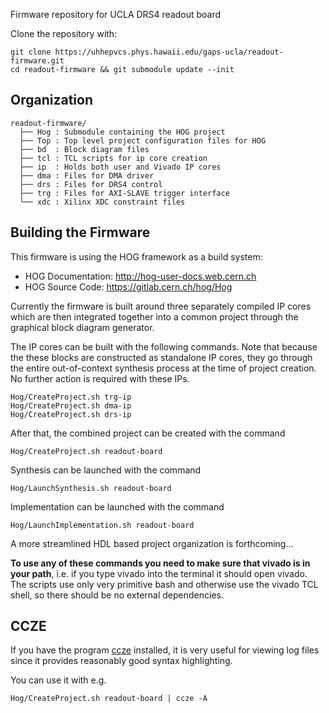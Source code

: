 Firmware repository for UCLA DRS4 readout board

Clone the repository with:

    git clone https://uhhepvcs.phys.hawaii.edu/gaps-ucla/readout-firmware.git
    cd readout-firmware && git submodule update --init 

## Organization 

    readout-firmware/
      ├── Hog : Submodule containing the HOG project
      ├── Top : Top level project configuration files for HOG
      ├── bd  : Block diagram files
      ├── tcl : TCL scripts for ip core creation
      ├── ip  : Holds both user and Vivado IP cores
      ├── dma : Files for DMA driver
      ├── drs : Files for DRS4 control
      ├── trg : Files for AXI-SLAVE trigger interface 
      └── xdc : Xilinx XDC constraint files

## Building the Firmware

This firmware is using the HOG framework as a build system: 
 * HOG Documentation: http://hog-user-docs.web.cern.ch
 * HOG Source Code: https://gitlab.cern.ch/hog/Hog

Currently the firmware is built around three separately compiled IP cores which are then integrated together into a common project through the graphical block diagram generator. 

The IP cores can be built with the following commands. Note that because the these blocks are constructed as standalone IP cores, they go through the entire out-of-context synthesis process at the time of project creation. No further action is required with these IPs. 

    Hog/CreateProject.sh trg-ip 
    Hog/CreateProject.sh dma-ip 
    Hog/CreateProject.sh drs-ip 
    
After that, the combined project can be created with the command 

    Hog/CreateProject.sh readout-board
    
Synthesis can be launched with the command

    Hog/LaunchSynthesis.sh readout-board
    
Implementation can be launched with the command

    Hog/LaunchImplementation.sh readout-board

A more streamlined HDL based project organization is forthcoming...

**To use any of these commands you need to make sure that vivado is in your path**, i.e. if you type vivado into the terminal it should open vivado. The scripts use only very primitive bash and otherwise use the vivado TCL shell, so there should be no external dependencies. 

## CCZE

If you have the program [ccze](https://github.com/cornet/ccze) installed, it is very useful for viewing log files since it provides reasonably good syntax highlighting. 

You can use it with e.g. 

    Hog/CreateProject.sh readout-board | ccze -A
